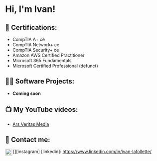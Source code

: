 <h1>Hi, I'm Ivan!</h1>

<h2>🔭 Certifications:</h2>

- CompTIA A+ ce
- CompTIA Network+ ce
- CompTIA Security+ ce
- Amazon AWS Certified Practitioner
- Microsoft 365 Fundamentals
- Microsoft Certified Professional (defunct)

<h2>👨‍💻 Software Projects:</h2>

- <b>Coming soon</b>

<h2>📺 My YouTube videos:</h2>

- [Ars Veritas Media](https://www.youtube.com/channel/UCupzBGDlpbSYBqF-g7o_nHA)

<h2> 🤳 Contact me:</h2>

[<img align="left" alt="JoshMadakor | Instagram" width="22px" src="https://cdn.jsdelivr.net/npm/simple-icons@v3/icons/instagram.svg" />][instagram]
[linkedin]: https://www.linkedin.com/in/ivan-lafollette/

<!--
**ivanlafollette/ivanlafollette1** is a ✨ _special_ ✨ repository because its `README.md` (this file) appears on your GitHub profile.


- 🔭 I’m currently working on ...
- 🌱 I’m currently learning ...
- 👯 I’m looking to collaborate on ...
- 🤔 I’m looking for help with ...
- 💬 Ask me about ...
- 📫 How to reach me: ...
- 😄 Pronouns: ...
- ⚡ Fun fact: ...
-->
